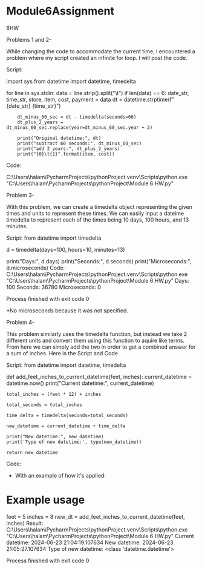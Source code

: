 # Module6Assignment
6HW

Problems 1 and 2-

While changing the code to accommodate the current time, I encountered a problem where my script created an infinite for loop.  I will post the code.

Script:

import sys
from datetime import datetime, timedelta

for line in sys.stdin:
    data = line.strip().split("\t")
    if len(data) == 6:
        date_str, time_str, store, item, cost, payment = data
        dt = datetime.strptime(f"{date_str} {time_str}")

        dt_minus_60_sec = dt - timedelta(seconds=60)
        dt_plus_2_years = dt_minus_60_sec.replace(year=dt_minus_60_sec.year + 2)

        print("Original datetime:", dt)
        print("subtract 60 seconds:", dt_minus_60_sec)
        print("add 2 years:", dt_plus_2_years)
        print("{0}\t{1}".format(item, cost))
Code:

C:\Users\halam\PycharmProjects\pythonProject\.venv\Scripts\python.exe "C:\Users\halam\PycharmProjects\pythonProject\Module 6 HW.py" 

Problem 3- 

With this problem, we can create a timedelta object representing the given times and units to represent these times.  We can easily input a dateime timedelta to represent each of the times being 10 days, 100 hours, and 13 minutes.

Script:
from datetime import timedelta

d = timedelta(days=100, hours=10, minutes=13)

print("Days:", d.days)
print("Seconds:", d.seconds)
print("Microseconds:", d.microseconds)
Code:
C:\Users\halam\PycharmProjects\pythonProject\.venv\Scripts\python.exe "C:\Users\halam\PycharmProjects\pythonProject\Module 6 HW.py" 
Days: 100
Seconds: 36780
Microseconds: 0

Process finished with exit code 0

*No microseconds because it was not specified.

Problem 4-

This problem similarly uses the timedelta function, but instead we take 2 different units and convert them using this function to aquire like terms.  From here we can simply add the two in order to get a combined answer for a sum of inches.  Here is the Script and Code

Script:
from datetime import datetime, timedelta


def add_feet_inches_to_current_datetime(feet, inches):
    current_datetime = datetime.now()
    print("Current datetime:", current_datetime)

    total_inches = (feet * 12) + inches

    total_seconds = total_inches

    time_delta = timedelta(seconds=total_seconds)

    new_datetime = current_datetime + time_delta

    print("New datetime:", new_datetime)
    print('Type of new datetime:', type(new_datetime))

    return new_datetime
Code:
* With an example of how it's applied:
# Example usage
feet = 5
inches = 8
new_dt = add_feet_inches_to_current_datetime(feet, inches)
Result:
C:\Users\halam\PycharmProjects\pythonProject\.venv\Scripts\python.exe "C:\Users\halam\PycharmProjects\pythonProject\Module 6 HW.py" 
Current datetime: 2024-06-23 21:04:19.107634
New datetime: 2024-06-23 21:05:27.107634
Type of new datetime: <class 'datetime.datetime'>

Process finished with exit code 0

